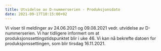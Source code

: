 ```yaml
---
title: Utvidelse av D-nummerserien - Produksjonsdato
date: 2021-09-17T10:15:00+02
---
```


Vi viser til meldinger av 24.06.2021 og 09.08.2021 vedr. utvidelse av D-nummerserien. Vi har tidligere informert om at produksjonssettingstidspunktet blir i uke 46. Vi kan nå bekrefte datoen for produksjonssettingen, som blir tirsdag 16.11.2021.

